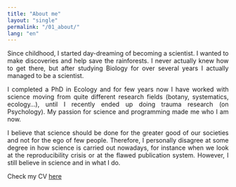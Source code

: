 ```yaml
---
title: "About me"
layout: "single"
permalink: "/01_about/"
lang: "en"
---
```


<p style='text-align: justify;'> Since childhood, I started day-dreaming of becoming a scientist. I wanted to make discoveries and help save the rainforests. I never actually knew how to get there, but after studying Biology for over several years I actually managed to be a scientist. </p>


<p style='text-align: justify;'> I completed a PhD in Ecology and for few years now I have worked with science moving from quite different research fields (botany, systematics, ecology…), until I recently ended up doing trauma research (on Psychology). My passion for science and programming made me who I am now. </p>

<p style='text-align: justify;'> I believe that science should be done for the greater good of our societies and not for the ego of few people. Therefore, I personally disagree at some degree in how science is carried out nowadays, for instance when we look at the reproducibility crisis or at the flawed publication system. However, I still believe in science and in what I do. </p>

Check my CV [here](https://github.com/samuel-carleial/samuel-carleial.github.io/blob/master/assets/documents/cv_carleial_2019_1.nophoto.pdf)
